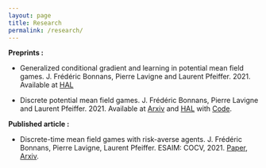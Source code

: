 ```yaml
---
layout: page
title: Research
permalink: /research/
---
```




__Preprints :__

* Generalized conditional gradient and learning in potential mean field games. J. Frédéric Bonnans, Pierre Lavigne and Laurent Pfeiffer. 2021. Available at [HAL](https://hal.archives-ouvertes.fr/hal-03341776)

* Discrete potential mean field games. J. Frédéric Bonnans, Pierre Lavigne and Laurent Pfeiffer. 2021. Available at [Arxiv](https://arxiv.org/abs/2106.07463) and [HAL](https://hal.inria.fr/hal-03260057) with [Code](https://lavignepierre.github.io/Potential-MFG/Introduction.html).

__Published article :__

* Discrete-time mean field games with risk-averse agents.
J.  Frédéric Bonnans, Pierre  Lavigne, Laurent  Pfeiffer.
ESAIM: COCV, 2021. [Paper](https://www.esaim-cocv.org/articles/cocv/abs/2021/02/cocv200105/cocv200105.html), [Arxiv](https://arxiv.org/abs/2005.02232).
